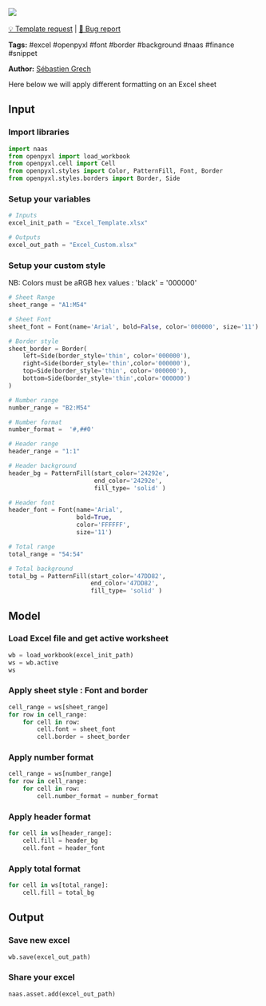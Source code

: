 <a href="https://app.naas.ai/user-redirect/naas/downloader?url=https://raw.githubusercontent.com/jupyter-naas/awesome-notebooks/master/Excel/Excel_Custom_sheet.ipynb" target="_parent"><img src="https://naasai-public.s3.eu-west-3.amazonaws.com/open_in_naas.svg"/></a><br><br><a href="https://github.com/jupyter-naas/awesome-notebooks/issues/new?assignees=&labels=&template=template-request.md&title=Tool+-+Action+of+the+notebook+">💡 Template request</a> | <a href="https://github.com/jupyter-naas/awesome-notebooks/issues/new?assignees=&labels=bug&template=bug_report.md&title=Excel+-+Custom+sheet:+Error+short+description">🚨 Bug report</a>

**Tags:** #excel #openpyxl #font #border #background #naas #finance #snippet

**Author:** [Sébastien Grech](https://www.linkedin.com/in/s%C3%A9bastien-grech-4433a7150/)

Here below we will apply different formatting on an Excel sheet

## Input

### Import libraries


```python
import naas
from openpyxl import load_workbook
from openpyxl.cell import Cell
from openpyxl.styles import Color, PatternFill, Font, Border
from openpyxl.styles.borders import Border, Side
```

### Setup your variables


```python
# Inputs
excel_init_path = "Excel_Template.xlsx"

# Outputs
excel_out_path = "Excel_Custom.xlsx"
```

### Setup your custom style
NB: Colors must be aRGB hex values : 'black' = '000000'


```python
# Sheet Range
sheet_range = "A1:M54"

# Sheet Font
sheet_font = Font(name='Arial', bold=False, color='000000', size='11')

# Border style
sheet_border = Border(
    left=Side(border_style='thin', color='000000'),
    right=Side(border_style='thin',color='000000'),
    top=Side(border_style='thin', color='000000'),
    bottom=Side(border_style='thin',color='000000')
)
```


```python
# Number range
number_range = "B2:M54"

# Number format
number_format =  '#,##0'
```


```python
# Header range
header_range = "1:1"

# Header background
header_bg = PatternFill(start_color='24292e',
                        end_color='24292e',
                        fill_type= 'solid' )

# Header font
header_font = Font(name='Arial',
                   bold=True,
                   color='FFFFFF',
                   size='11')
```


```python
# Total range
total_range = "54:54"

# Total background
total_bg = PatternFill(start_color='47DD82',
                       end_color='47DD82',
                       fill_type= 'solid' )
```

## Model

### Load Excel file and get active worksheet


```python
wb = load_workbook(excel_init_path)
ws = wb.active
ws
```

### Apply sheet style : Font and border


```python
cell_range = ws[sheet_range]
for row in cell_range:
    for cell in row:
        cell.font = sheet_font
        cell.border = sheet_border
```

### Apply number format


```python
cell_range = ws[number_range]
for row in cell_range:
    for cell in row:
        cell.number_format = number_format 
```

### Apply header format


```python
for cell in ws[header_range]:    
    cell.fill = header_bg
    cell.font = header_font
```

### Apply total format


```python
for cell in ws[total_range]:    
    cell.fill = total_bg
```

## Output

### Save new excel


```python
wb.save(excel_out_path)
```

### Share your excel


```python
naas.asset.add(excel_out_path)
```
